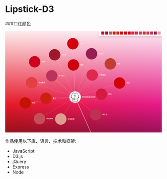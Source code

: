 # Lipstick-D3

###口红颜色

![Full Page](./docs/1.png)

作品使用以下库、语言、技术和框架:
* JavaScript
* D3.js
* jQuery
* Express
* Node

<br>
